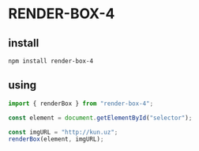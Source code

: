 # RENDER-BOX-4

## install

`npm install render-box-4`

## using

```js
import { renderBox } from "render-box-4";

const element = document.getElementById("selector");

const imgURL = "http://kun.uz";
renderBox(element, imgURL);
```
